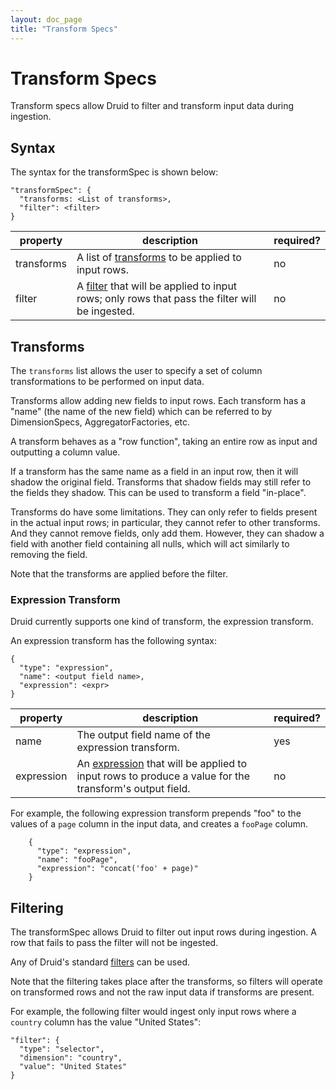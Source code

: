 ```yaml
---
layout: doc_page
title: "Transform Specs"
---
```


<!--
  ~ Licensed to the Apache Software Foundation (ASF) under one
  ~ or more contributor license agreements.  See the NOTICE file
  ~ distributed with this work for additional information
  ~ regarding copyright ownership.  The ASF licenses this file
  ~ to you under the Apache License, Version 2.0 (the
  ~ "License"); you may not use this file except in compliance
  ~ with the License.  You may obtain a copy of the License at
  ~
  ~   http://www.apache.org/licenses/LICENSE-2.0
  ~
  ~ Unless required by applicable law or agreed to in writing,
  ~ software distributed under the License is distributed on an
  ~ "AS IS" BASIS, WITHOUT WARRANTIES OR CONDITIONS OF ANY
  ~ KIND, either express or implied.  See the License for the
  ~ specific language governing permissions and limitations
  ~ under the License.
  -->

# Transform Specs

Transform specs allow Druid to filter and transform input data during ingestion. 

## Syntax

The syntax for the transformSpec is shown below:

```
"transformSpec": {
  "transforms: <List of transforms>,
  "filter": <filter>
}
```

|property|description|required?|
|--------|-----------|---------|
|transforms|A list of [transforms](#transforms) to be applied to input rows. |no|
|filter|A [filter](../querying/filters.html) that will be applied to input rows; only rows that pass the filter will be ingested.|no|

## Transforms

The `transforms` list allows the user to specify a set of column transformations to be performed on input data.

Transforms allow adding new fields to input rows. Each transform has a "name" (the name of the new field) which can be referred to by DimensionSpecs, AggregatorFactories, etc.

A transform behaves as a "row function", taking an entire row as input and outputting a column value.

If a transform has the same name as a field in an input row, then it will shadow the original field. Transforms that shadow fields may still refer to the fields they shadow. This can be used to transform a field "in-place".

Transforms do have some limitations. They can only refer to fields present in the actual input rows; in particular, they cannot refer to other transforms. And they cannot remove fields, only add them. However, they can shadow a field with another field containing all nulls, which will act similarly to removing the field.

Note that the transforms are applied before the filter.

### Expression Transform

Druid currently supports one kind of transform, the expression transform.

An expression transform has the following syntax:

```
{
  "type": "expression",
  "name": <output field name>,
  "expression": <expr>
}
```

|property|description|required?|
|--------|-----------|---------|
|name|The output field name of the expression transform.|yes|
|expression|An [expression](../misc/math-expr.html) that will be applied to input rows to produce a value for the transform's output field.|no|

For example, the following expression transform prepends "foo" to the values of a `page` column in the input data, and creates a `fooPage` column.

```
    {
      "type": "expression",
      "name": "fooPage",
      "expression": "concat('foo' + page)"
    }
```

## Filtering

The transformSpec allows Druid to filter out input rows during ingestion. A row that fails to pass the filter will not be ingested.

Any of Druid's standard [filters](../querying/filters.html) can be used.

Note that the filtering takes place after the transforms, so filters will operate on transformed rows and not the raw input data if transforms are present.

For example, the following filter would ingest only input rows where a `country` column has the value "United States":

```
"filter": {
  "type": "selector",
  "dimension": "country",
  "value": "United States"
}
```
